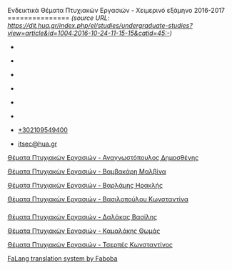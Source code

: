 Ενδεικτικά Θέματα Πτυχιακών Εργασιών - Χειμερινό εξάμηνο 2016-2017
===============    *(source URL: https://dit.hua.gr/index.php/el/studies/undergraduate-studies?view=article&id=1004:2016-10-24-11-15-15&catid=45:-)*

*   [](https://www.facebook.com/ditharokopio)
*   [](https://www.youtube.com/channel/UCEHkYirpXF1nSLxDCrfDZ4A)
*   [](https://www.linkedin.com/company/77699385)
*   [](https://www.instagram.com/dithua)

*   [](https://dit.hua.gr/index.php/el/studies/undergraduate-studies)
*   [](https://dit.hua.gr/index.php/en/studies/undergraduate-studies)

*   [+302109549400](tel:+302109549400)
*   [itsec@hua.gr](mailto:itsec@hua.gr)

[Θέματα Πτυχιακών Εργασιών - Αναγνωστόπουλος Δημοσθένης](https://dit.hua.gr/images/anagnostopoulos_pps_new_16_17.pdf)

[Θέματα Πτυχιακών Εργασιών - Βαμβακάρη Μαλβίνα](https://dit.hua.gr/images/%CE%98%CE%AD%CE%BC%CE%B1%CF%84%CE%B1_%CE%A0%CF%84%CF%85%CF%87%CE%B9%CE%B1%CE%BA%CF%8E%CE%BD_%CE%95%CF%81%CE%B3%CE%B1%CF%83%CE%B9%CF%8E%CE%BD-%CE%92%CE%B1%CE%BC%CE%B2%CE%B1%CE%BA%CE%AC%CF%81%CE%B7.pdf)

[Θέματα Πτυχιακών Εργασιών - Βαρλάμης Ηρακλής](https://dit.hua.gr/images/%CE%98%CE%AD%CE%BC%CE%B1%CF%84%CE%B1_%CE%A0%CF%84%CF%85%CF%87%CE%B9%CE%B1%CE%BA%CF%8E%CE%BD_2016_2017_%CE%92%CE%B1%CF%81%CE%BB%CE%AC%CE%BC%CE%B7%CF%82.pdf)

[Θέματα Πτυχιακών Εργασιών - Βασιλοπούλου Κωνσταντίνα](https://dit.hua.gr/images/%CE%98%CE%AD%CE%BC%CE%B1%CF%84%CE%B1_%CE%A0%CF%84%CF%85%CF%87%CE%B9%CE%B1%CE%BA%CF%8E%CE%BD_2016_2017_%CE%92%CE%B1%CF%83%CE%B9%CE%BB%CE%BF%CF%80%CE%BF%CF%8D%CE%BB%CE%BF%CF%85.pdf)
###
[Θέματα Πτυχιακών Εργασιών - Δαλάκας Βασίλης](https://dit.hua.gr/images/%CE%98%CE%AD%CE%BC%CE%B1%CF%84%CE%B1_%CE%A0%CF%84%CF%85%CF%87%CE%B9%CE%B1%CE%BA%CF%8E%CE%BD_2016_2017_%CE%94%CE%B1%CE%BB%CE%AC%CE%BA%CE%B1%CF%82.pdf)[](https://dit.hua.gr/images/%CE%98%CE%AD%CE%BC%CE%B1%CF%84%CE%B1_%CE%A0%CF%84%CF%85%CF%87%CE%B9%CE%B1%CE%BA%CF%8E%CE%BD_%CE%95%CF%81%CE%B3%CE%B1%CF%83%CE%B9%CF%8E%CE%BD-%CE%92%CE%B1%CE%BC%CE%B2%CE%B1%CE%BA%CE%AC%CF%81%CE%B7.pdf)

[Θέματα Πτυχιακών Εργασιών - Καμαλάκης Θωμάς](https://dit.hua.gr/images/%CE%98%CE%AD%CE%BC%CE%B1%CF%84%CE%B1_%CE%A0%CF%84%CF%85%CF%87%CE%B9%CE%B1%CE%BA%CF%8E%CE%BD_2016_2017_%CE%9A%CE%B1%CE%BC%CE%B1%CE%BB%CE%AC%CE%BA%CE%B7%CF%82.pdf)

[Θέματα Πτυχιακών Εργασιών - Τσερπές Κωνσταντίνος](https://dit.hua.gr/images/%CE%98%CE%AD%CE%BC%CE%B1%CF%84%CE%B1_%CE%A0%CF%84%CF%85%CF%87%CE%B9%CE%B1%CE%BA%CF%8E%CE%BD_2016_2017_%CE%A4%CF%83%CE%B5%CF%81%CF%80%CE%AD%CF%82.pdf)

[FaLang translation system by Faboba](http://www.faboba.com/ "Faboba : Création de composantJoomla")

[](https://dit.hua.gr/index.php/el/studies/undergraduate-studies?view=article&id=1004:2016-10-24-11-15-15&catid=45:-#)
